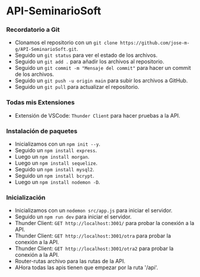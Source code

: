 # API-SeminarioSoft
### Recordatorio a Git
- Clonamos el repositorio con un `git clone https://github.com/jose-m-g/API-SeminarioSoft.git`.
- Seguido un `git status` para ver el estado de los archivos.
- Seguido un `git add .` para añadir los archivos al repositorio.
- Seguido un `git commit -m "Mensaje del commit"` para hacer un commit de los archivos.
- Seguido un `git push -u origin main` para subir los archivos a GitHub.
- Seguido un `git pull` para actualizar el repositorio.

### Todas mis Extensiones
- Extensión de VSCode: `Thunder Client` para hacer pruebas a la API.

### Instalación de paquetes
- Inicializamos con un  `npm init --y`.
- Seguido un `npm install express`.
- Luego un `npm install morgan`.
- Luego un `npm install sequelize`.
- Seguido un `npm install mysql2`.
- Seguido un `npm install bcrypt`.
- Luego un `npm install nodemon -D`.

### Inicialización
- Inicializamos con un `nodemon src/app.js` para iniciar el servidor.
- Seguido un `npm run dev` para iniciar el servidor.
- Thunder Client: `GET http://localhost:3001/` para probar la conexión a la API.
- Thunder Client: `GET http://localhost:3001/otra` para probar la conexión a la API.
- Thunder Client: `GET http://localhost:3001/otra2` para probar la conexión a la API.
- Router-rutas archivo para las rutas de la API.
- AHora todas las apis tienen que empezar por la ruta '/api'.




